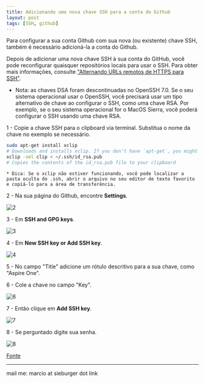 ```yaml
---
title: Adicionando uma nova chave SSH para a conta do Github
layout: post
tags: [SSH, github]
---
```

Para configurar a sua conta Github com sua nova (ou existente) chave SSH, também é necessário adicioná-la a conta do Github.

Depois de adicionar uma nova chave SSH à sua conta do GitHub, você pode reconfigurar quaisquer repositórios locais para usar o SSH. Para obter mais informações, consulte ["Alternando URLs remotos de HTTPS para SSH"](https://help.github.com/articles/changing-a-remote-s-url/#switching-remote-urls-from-https-to-ssh).

  * Nota: as chaves DSA foram descontinuadas no OpenSSH 7.0. Se o seu sistema operacional usar o OpenSSH, você precisará usar um tipo alternativo de chave ao configurar o SSH, como uma chave RSA. Por exemplo, se o seu sistema operacional for o MacOS Sierra, você poderá configurar o SSH usando uma chave RSA.

1 - Copie a chave SSH para o clipboard via terminal. Substitua o nome da chave no exemplo se necessário.
```bash
sudo apt-get install xclip
# Downloads and installs xclip. If you don't have `apt-get`, you might need to use another installer (like `yum`)
xclip -sel clip < ~/.ssh/id_rsa.pub
# Copies the contents of the id_rsa.pub file to your clipboard
```

    * Dica: Se o xclip não estiver funcionando, você pode localizar a pasta oculta do .ssh, abrir o arquivo no seu editor de texto favorito e copiá-lo para a área de transferência.


2 - Na sua página do Github, encontre __Settings__.

![2](https://help.github.com/assets/images/help/settings/userbar-account-settings.png)

3 - Em __SSH and GPG keys__.

![3](https://help.github.com/assets/images/help/settings/settings-sidebar-ssh-keys.png)

4 - Em __New SSH key or Add SSH key__.

![4](https://help.github.com/assets/images/help/settings/ssh-add-ssh-key.png)

5 - No campo "Title" adicione um rótulo descritivo para a sua chave, como "Aspire One".

6 - Cole a chave no campo "Key".

![6](https://help.github.com/assets/images/help/settings/ssh-key-paste.png)

7 - Então clique em __Add SSH key__.

![7](https://help.github.com/assets/images/help/settings/ssh-add-key.png)

8 - Se perguntado digite sua senha.

![8](https://help.github.com/assets/images/help/settings/sudo_mode_popup.png)

[Fonte](https://help.github.com/articles/adding-a-new-ssh-key-to-your-github-account)

***
mail me: marcio at sieburger dot link